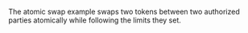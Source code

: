The atomic swap example swaps two tokens between two authorized parties atomically while following the limits they set.
